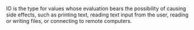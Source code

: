 IO is the type for values whose evaluation bears the possibility of causing side effects, such as printing text, reading text input from the user, reading or writing files, or connecting to remote computers.
